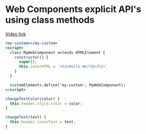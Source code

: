 # Web Components explicit API's using class methods

[Video link](https://egghead.io/lessons/javascript-web-components-explicit-api-s-using-class-methods)

<TimeStamp start="0:18" end="0:28">

```jsx
<my-custom></my-custom>
<script>
  class MyWebComponent extends HTMLElement {
    constructor() {
      super();
      this.innerHTML = `<h1>Hello World</h1>`
    }
  }

  customElements.define('my-custom', MyWebComponent);
</script>
```

</TimeStamp>

<TimeStamp start="0:42" end="0:50">

```jsx
changeTextColor(color) {
  this.header.style.color = color;
}
```

</TimeStamp>

<TimeStamp start="0:52" end="0:60">

```jsx
changeText(text) {
  this.header.innerText = text;
}
```

</TimeStamp>
